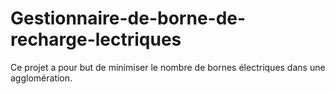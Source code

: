 # Gestionnaire-de-borne-de-recharge-lectriques
Ce projet a pour but de minimiser le nombre de bornes électriques dans une agglomération.